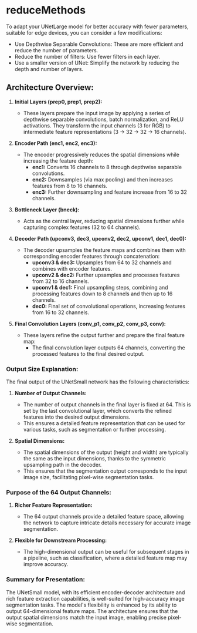 # reduceMethods


To adapt your UNetLarge model for better accuracy with fewer parameters, suitable for edge devices, you can consider a few modifications:

* Use Depthwise Separable Convolutions: These are more efficient and reduce the number of parameters.
* Reduce the number of filters: Use fewer filters in each layer.
* Use a smaller version of UNet: Simplify the network by reducing the depth and number of layers.


## Architecture Overview:

1. **Initial Layers (prep0, prep1, prep2):**
   - These layers prepare the input image by applying a series of depthwise separable convolutions, batch normalization, and ReLU activations. They transform the input channels (3 for RGB) to intermediate feature representations (3 -> 32 -> 32 -> 16 channels).

2. **Encoder Path (enc1, enc2, enc3):**
   - The encoder progressively reduces the spatial dimensions while increasing the feature depth:
     - **enc1:** Converts 16 channels to 8 through depthwise separable convolutions.
     - **enc2:** Downsamples (via max pooling) and then increases features from 8 to 16 channels.
     - **enc3:** Further downsampling and feature increase from 16 to 32 channels.

3. **Bottleneck Layer (bneck):**
   - Acts as the central layer, reducing spatial dimensions further while capturing complex features (32 to 64 channels).

4. **Decoder Path (upconv3, dec3, upconv2, dec2, upconv1, dec1, dec0):**
   - The decoder upsamples the feature maps and combines them with corresponding encoder features through concatenation:
     - **upconv3 & dec3:** Upsamples from 64 to 32 channels and combines with encoder features.
     - **upconv2 & dec2:** Further upsamples and processes features from 32 to 16 channels.
     - **upconv1 & dec1:** Final upsampling steps, combining and processing features down to 8 channels and then up to 16 channels.
     - **dec0:** Final set of convolutional operations, increasing features from 16 to 32 channels.

5. **Final Convolution Layers (conv_p1, conv_p2, conv_p3, conv):**
   - These layers refine the output further and prepare the final feature map:
     - The final convolution layer outputs 64 channels, converting the processed features to the final desired output.

### Output Size Explanation:

The final output of the UNetSmall network has the following characteristics:

1. **Number of Output Channels:**
   - The number of output channels in the final layer is fixed at 64. This is set by the last convolutional layer, which converts the refined features into the desired output dimensions.
   - This ensures a detailed feature representation that can be used for various tasks, such as segmentation or further processing.

2. **Spatial Dimensions:**
   - The spatial dimensions of the output (height and width) are typically the same as the input dimensions, thanks to the symmetric upsampling path in the decoder.
   - This ensures that the segmentation output corresponds to the input image size, facilitating pixel-wise segmentation tasks.

### Purpose of the 64 Output Channels:

1. **Richer Feature Representation:**
   - The 64 output channels provide a detailed feature space, allowing the network to capture intricate details necessary for accurate image segmentation.

2. **Flexible for Downstream Processing:**
   - The high-dimensional output can be useful for subsequent stages in a pipeline, such as classification, where a detailed feature map may improve accuracy.

### Summary for Presentation:

The UNetSmall model, with its efficient encoder-decoder architecture and rich feature extraction capabilities, is well-suited for high-accuracy image segmentation tasks. The model's flexibility is enhanced by its ability to output 64-dimensional feature maps. The architecture ensures that the output spatial dimensions match the input image, enabling precise pixel-wise segmentation.